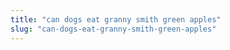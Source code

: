 ```yaml
---
title: "can dogs eat granny smith green apples"
slug: "can-dogs-eat-granny-smith-green-apples"
---
```


